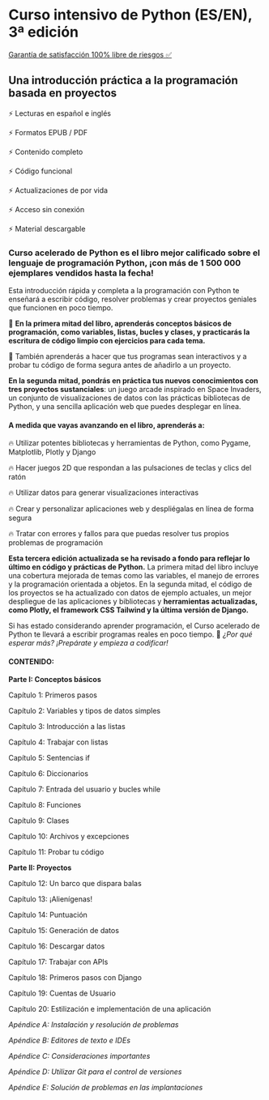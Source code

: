# Curso intensivo de Python (ES/EN), 3ª edición

[Garantía de satisfacción 100% libre de riesgos ✅](https://alejandrialibros.digital/policies/refund-policy)

## Una introducción práctica a la programación basada en proyectos

⚡ Lecturas en español e inglés

⚡ Formatos EPUB / PDF

⚡ Contenido completo

⚡ Código funcional

⚡ Actualizaciones de por vida

⚡ Acceso sin conexión

⚡ Material descargable

### Curso acelerado de Python es el libro mejor calificado sobre el lenguaje de programación Python, ¡con más de 1 500 000 ejemplares vendidos hasta la fecha!

Esta introducción rápida y completa a la programación con Python te enseñará a escribir código, resolver problemas y crear proyectos geniales que funcionen en poco tiempo.

👀 **En la primera mitad del libro, aprenderás conceptos básicos de programación, como variables, listas, bucles y clases, y practicarás la escritura de código limpio con ejercicios para cada tema.** 

🚀 También aprenderás a hacer que tus programas sean interactivos y a probar tu código de forma segura antes de añadirlo a un proyecto. 

**En la segunda mitad, pondrás en práctica tus nuevos conocimientos con tres proyectos sustanciales**: un juego arcade inspirado en Space Invaders, un conjunto de visualizaciones de datos con las prácticas bibliotecas de Python, y una sencilla aplicación web que puedes desplegar en línea.

#### A medida que vayas avanzando en el libro, aprenderás a:

🔥 Utilizar potentes bibliotecas y herramientas de Python, como Pygame, Matplotlib, Plotly y Django

🔥 Hacer juegos 2D que respondan a las pulsaciones de teclas y clics del ratón

🔥 Utilizar datos para generar visualizaciones interactivas

🔥 Crear y personalizar aplicaciones web y despliégalas en línea de forma segura

🔥 Tratar con errores y fallos para que puedas resolver tus propios problemas de programación

**Esta tercera edición actualizada se ha revisado a fondo para reflejar lo último en código y prácticas de Python.** La primera mitad del libro incluye una cobertura mejorada de temas como las variables, el manejo de errores y la programación orientada a objetos. En la segunda mitad, el código de los proyectos se ha actualizado con datos de ejemplo actuales, un mejor despliegue de las aplicaciones y bibliotecas y **herramientas actualizadas, como Plotly, el framework CSS Tailwind y la última versión de Django.**

Si has estado considerando aprender programación, el Curso acelerado de Python te llevará a escribir programas reales en poco tiempo. 🥷 *¿Por qué esperar más? ¡Prepárate y empieza a codificar!*

#### CONTENIDO:

**Parte I: Conceptos básicos**

Capítulo 1: Primeros pasos

Capítulo 2: Variables y tipos de datos simples

Capítulo 3: Introducción a las listas

Capítulo 4: Trabajar con listas

Capítulo 5: Sentencias if

Capítulo 6: Diccionarios

Capítulo 7: Entrada del usuario y bucles while

Capítulo 8: Funciones

Capítulo 9: Clases

Capítulo 10: Archivos y excepciones

Capítulo 11: Probar tu código

**Parte II: Proyectos**

Capítulo 12: Un barco que dispara balas

Capítulo 13: ¡Alienígenas!

Capítulo 14: Puntuación

Capítulo 15: Generación de datos

Capítulo 16: Descargar datos

Capítulo 17: Trabajar con APIs

Capítulo 18: Primeros pasos con Django

Capítulo 19: Cuentas de Usuario

Capítulo 20: Estilización e implementación de una aplicación

*Apéndice A: Instalación y resolución de problemas*

*Apéndice B: Editores de texto e IDEs*

*Apéndice C: Consideraciones importantes*

*Apéndice D: Utilizar Git para el control de versiones*

*Apéndice E: Solución de problemas en las implantaciones*